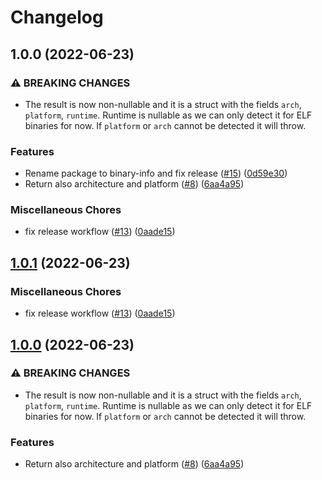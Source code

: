 # Changelog

## 1.0.0 (2022-06-23)


### ⚠ BREAKING CHANGES

* The result is now non-nullable and it is a struct with the fields `arch`, `platform`, `runtime`. Runtime is nullable as we can only detect it for ELF binaries for now. If `platform` or `arch` cannot be detected it will throw.

### Features

* Rename package to binary-info and fix release ([#15](https://github.com/netlify/elf-cam/issues/15)) ([0d59e30](https://github.com/netlify/elf-cam/commit/0d59e30e7088620060bc021dc6ba2e8a5650a2ae))
* Return also architecture and platform ([#8](https://github.com/netlify/elf-cam/issues/8)) ([6aa4a95](https://github.com/netlify/elf-cam/commit/6aa4a956a8916b63846040179e28588d9a362a7f))


### Miscellaneous Chores

* fix release workflow ([#13](https://github.com/netlify/elf-cam/issues/13)) ([0aade15](https://github.com/netlify/elf-cam/commit/0aade15d09809e3433fc5e7520a682ac03243faf))

## [1.0.1](https://github.com/netlify/elf-cam/compare/v1.0.0...v1.0.1) (2022-06-23)


### Miscellaneous Chores

* fix release workflow ([#13](https://github.com/netlify/elf-cam/issues/13)) ([0aade15](https://github.com/netlify/elf-cam/commit/0aade15d09809e3433fc5e7520a682ac03243faf))

## [1.0.0](https://github.com/netlify/elf-cam/compare/v0.1.1...v1.0.0) (2022-06-23)


### ⚠ BREAKING CHANGES

* The result is now non-nullable and it is a struct with the fields `arch`, `platform`, `runtime`. Runtime is nullable as we can only detect it for ELF binaries for now. If `platform` or `arch` cannot be detected it will throw.

### Features

* Return also architecture and platform ([#8](https://github.com/netlify/elf-cam/issues/8)) ([6aa4a95](https://github.com/netlify/elf-cam/commit/6aa4a956a8916b63846040179e28588d9a362a7f))
